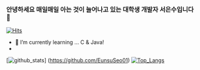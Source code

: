 ### 안녕하세요 매일매일 아는 것이 늘어나고 있는 대학생 개발자 서은수입니다 👋
[![Hits](https://hits.seeyoufarm.com/api/count/incr/badge.svg?url=https%3A%2F%2Fgithub.com%2FEunsuSeo01)](https://gits.seeyoufarm.com)
- 🌱 I’m currently learning ... C & Java!
- 
<!--
**EunsuSeo01/EunsuSeo01** is a ✨ _special_ ✨ repository because its `README.md` (this file) appears on your GitHub profile.

Here are some ideas to get you started:

- 🔭 I’m currently working on ...
- 🌱 I’m currently learning ... C & Java!
- 👯 I’m looking to collaborate on ...
- 🤔 I’m looking for help with ...
- 💬 Ask me about ...
- 📫 How to reach me: ...
- 😄 Pronouns: ...
- ⚡ Fun fact: ...
-->

[![github_stats](https://github-readme-stats.vercel.app/api?username=EunsuSeo01&show_icons=true&hide_border=true)]
(https://github.com/EunsuSeo01)
[![Top_Langs](https://github-readme-stats.vercel.app/api/top-langs/?username=EunsuSeo01&layout=compact)](https://github.com/EunsuSeo01)
